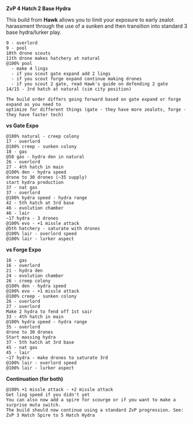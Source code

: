 **__ZvP 4 Hatch 2 Base Hydra__**

This build from **Hawk** allows you to limit your exposure to early zealot harassment through the use of a sunken and then transition into standard 3 base hydra/lurker play.

```
9 - overlord
9 - pool
10th drone scouts
11th drone makes hatchery at natural
@100% pool
  - make 4 lings
  - if you scout gate expand add 2 lings
  - if you scout forge expand continue making drones
  - if you scout 2 gate, read Hawk's guide on defending 2 gate
14/15 - 3rd hatch at natural (sim city position)

The build order differs going forward based on gate expand or forge expand as you need to
optimize for different things (gate - they have more zealots, forge - they have faster tech)
```

__vs Gate Expo__
```
@100% natural - creep colony
17 - overlord
@100% creep - sunken colony
18 - gas
@50 gas - hydra den in natural
26 - overlord
27 - 4th hatch in main
@100% den - hydra speed
drone to 30 drones (~35 supply)
start hydra production
37 - nat gas
37 - overlord
@100% hydra speed - hydra range
42 - 5th hatch at 3rd base
46 - evolution chamber
46 - lair
~17 hydra - 3 drones
@100% evo - +1 missle attack
@5th hatchery - saturate with drones
@100% lair - overlord speed
@100% lair - lurker aspect
```

__vs Forge Expo__
```
16 - gas
16 - overlord
21 - hydra den
24 - evolution chamber
26 - creep colony
@100% den - hydra speed
@100% evo - +1 missle attack
@100% creep - sunken colony
26 - overlord
27 - overlord
Make 2 hydra to fend off 1st sair
33 - 4th hatch in main
@100% hydra speed - hydra range
35 - overlord
drone to 30 drones
Start massing hydra
37 - 5th hatch at 3rd base 
45 - nat gas
45 - lair
~17 hydra - make drones to saturate 3rd
@100% lair - overlord speed
@100% lair - lurker aspect 
```
__Continuation (for both)__
```
@100% +1 missle attack - +2 missle attack
Get ling speed if you didn't yet
You can also now add a spire for scourge or if you want to make a surprise muta switch.
The build should now continue using a standard ZvP progression. See: ZvP 3 Hatch Spire to 5 Hatch Hydra
```
